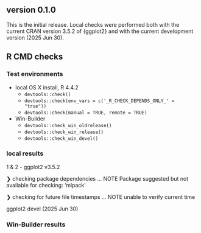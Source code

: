 ## version 0.1.0

This is the initial release.
Local checks were performed both with the current CRAN version 3.5.2 of {ggplot2} and with the current development version (2025 Jun 30).

## R CMD checks

### Test environments

* local OS X install, R 4.4.2
  * `devtools::check()`
  * `devtools::check(env_vars = c('_R_CHECK_DEPENDS_ONLY_' = "true"))`
  * `devtools::check(manual = TRUE, remote = TRUE)`
* Win-Builder
  * `devtools::check_win_oldrelease()`
  * `devtools::check_win_release()`
  * `devtools::check_win_devel()`

### local results

1 & 2 - ggplot2 v3.5.2

❯ checking package dependencies ... NOTE
  Package suggested but not available for checking: ‘mlpack’

❯ checking for future file timestamps ... NOTE
  unable to verify current time

ggplot2 devel (2025 Jun 30)



### Win-Builder results

